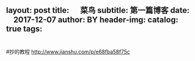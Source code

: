 layout:     post
title:      菜鸟
subtitle:  第一篇博客
date:      2017-12-07
author:     BY
header-img: 
catalog: true
tags:
---
# 
#抄的教程
http://www.jianshu.com/p/e68fba58f75c
